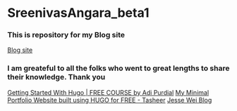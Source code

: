 # SreenivasAngara_beta1

### This is repository for my Blog site 
[Blog site](https://cooolbabu.github.io/SreenivasAngara_beta1/)

### I am greateful to all the folks who went to great lengths to share their knowledge. Thank you

[Getting Started With Hugo | FREE COURSE by Adi Purdial](https://youtu.be/hjD9jTi_DQ4)
[My Minimal Portfolio Website built using HUGO for FREE - Tasheer](https://youtu.be/EZI9kydYhfA)
[Jesse Wei Blog](https://jessewei.dev/blog/)
